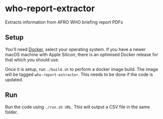 # who-report-extractor
Extracts information from AFRO WHO briefing report PDFs


## Setup

You'll need [Docker](https://www.docker.com), select your operating system. If
you have a newer macOS machine with Apple Silicon, there is an optimised Docker
release for that which you should use.

Once it is setup, run `./build.sh` to perform a docker image build. The image
will be tagged `who-report-extractor`. This needs to be done if the code is
updated.

## Run

Run the code using `./run.sh URL`. This will output a CSV file in the same folder.
